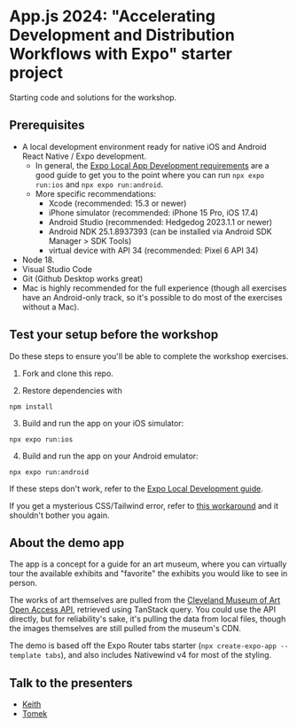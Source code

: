 # App.js 2024: "Accelerating Development and Distribution Workflows with Expo" starter project

Starting code and solutions for the workshop.

## Prerequisites

- A local development environment ready for native iOS and Android React Native / Expo development.
  - In general, the [Expo Local App Development requirements](https://docs.expo.dev/guides/local-app-development/) are a good guide to get you to the point where you can run `npx expo run:ios` and `npx expo run:android`.
  - More specific recommendations:
    - Xcode (recommended: 15.3 or newer)
    - iPhone simulator (recommended: iPhone 15 Pro, iOS 17.4)
    - Android Studio (recommended: Hedgedog 2023.1.1 or newer)
    - Android NDK 25.1.8937393 (can be installed via Android SDK Manager > SDK Tools)
    - virtual device with API 34 (recommended: Pixel 6 API 34)
- Node 18.
- Visual Studio Code
- Git (Github Desktop works great)
- Mac is highly recommended for the full experience (though all exercises have an Android-only track, so it's possible to do most of the exercises without a Mac).

## Test your setup before the workshop

Do these steps to ensure you'll be able to complete the workshop exercises.

1. Fork and clone this repo.

2. Restore dependencies with

```
npm install
```

3. Build and run the app on your iOS simulator:

```
npx expo run:ios
```

4. Build and run the app on your Android emulator:

```
npx expo run:android
```

If these steps don't work, refer to the [Expo Local Development guide](https://docs.expo.dev/guides/local-app-development/).

If you get a mysterious CSS/Tailwind error, refer to [this workaround](https://github.com/marklawlor/nativewind/issues/838#issuecomment-1980957103) and it shouldn't bother you again.

## About the demo app

The app is a concept for a guide for an art museum, where you can virtually tour the available exhibits and "favorite" the exhibits you would like to see in person.

The works of art themselves are pulled from the [Cleveland Museum of Art Open Access API](https://openaccess-api.clevelandart.org/), retrieved using TanStack query. You could use the API directly, but for reliability's sake, it's pulling the data from local files, though the images themselves are still pulled from the museum's CDN.

The demo is based off the Expo Router tabs starter (`npx create-expo-app --template tabs`), and also includes Nativewind v4 for most of the styling.

## Talk to the presenters

- [Keith](https://twitter.com/llamaluvr)
- [Tomek](https://twitter.com/tchayen)
